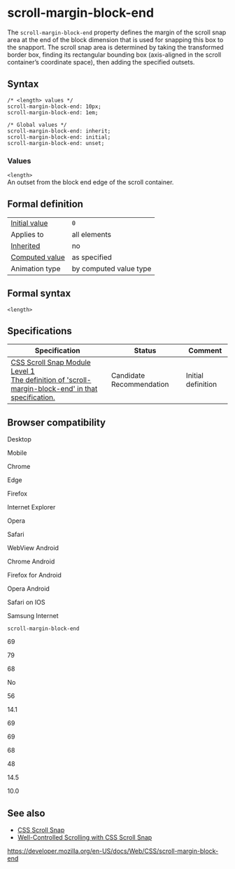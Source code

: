 # scroll-margin-block-end

The `scroll-margin-block-end` property defines the margin of the scroll snap area at the end of the block dimension that is used for snapping this box to the snapport. The scroll snap area is determined by taking the transformed border box, finding its rectangular bounding box (axis-aligned in the scroll container’s coordinate space), then adding the specified outsets.

## Syntax

    /* <length> values */
    scroll-margin-block-end: 10px;
    scroll-margin-block-end: 1em;

    /* Global values */
    scroll-margin-block-end: inherit;
    scroll-margin-block-end: initial;
    scroll-margin-block-end: unset;

### Values

`<length>`  
An outset from the block end edge of the scroll container.

## Formal definition

<table><tbody><tr class="odd"><td><a href="initial_value">Initial value</a></td><td><code>0</code></td></tr><tr class="even"><td>Applies to</td><td>all elements</td></tr><tr class="odd"><td><a href="inheritance">Inherited</a></td><td>no</td></tr><tr class="even"><td><a href="computed_value">Computed value</a></td><td>as specified</td></tr><tr class="odd"><td>Animation type</td><td>by computed value type</td></tr></tbody></table>

## Formal syntax

    <length>

## Specifications

<table><thead><tr class="header"><th>Specification</th><th>Status</th><th>Comment</th></tr></thead><tbody><tr class="odd"><td><a href="https://drafts.csswg.org/css-scroll-snap-1/#propdef-scroll-margin-block-end">CSS Scroll Snap Module Level 1<br />
<span class="small">The definition of 'scroll-margin-block-end' in that specification.</span></a></td><td><span class="spec-cr">Candidate Recommendation</span></td><td>Initial definition</td></tr></tbody></table>

## Browser compatibility

Desktop

Mobile

Chrome

Edge

Firefox

Internet Explorer

Opera

Safari

WebView Android

Chrome Android

Firefox for Android

Opera Android

Safari on IOS

Samsung Internet

`scroll-margin-block-end`

69

79

68

No

56

14.1

69

69

68

48

14.5

10.0

## See also

- [CSS Scroll Snap](css_scroll_snap)
- [Well-Controlled Scrolling with CSS Scroll Snap](https://developers.google.com/web/updates/2018/07/css-scroll-snap)

<a href="https://developer.mozilla.org/en-US/docs/Web/CSS/scroll-margin-block-end" class="_attribution-link">https://developer.mozilla.org/en-US/docs/Web/CSS/scroll-margin-block-end</a>
